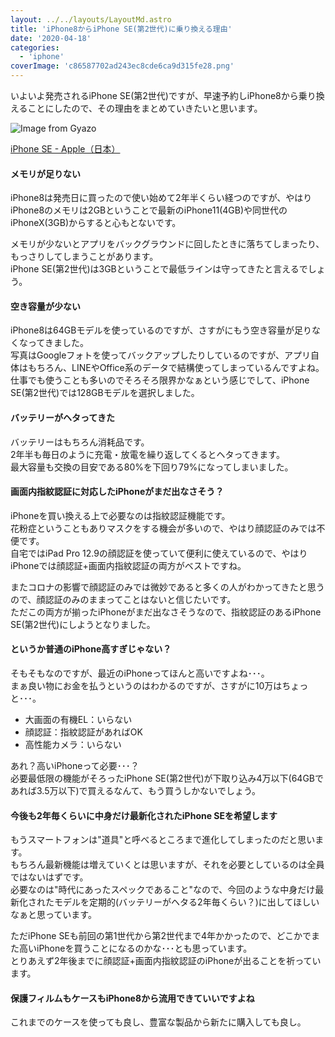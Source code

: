 ```yaml
---
layout: ../../layouts/LayoutMd.astro
title: 'iPhone8からiPhone SE(第2世代)に乗り換える理由'
date: '2020-04-18'
categories:
  - 'iphone'
coverImage: 'c86587702ad243ec8cde6ca9d315fe28.png'
---
```


いよいよ発売されるiPhone SE(第2世代)ですが、早速予約しiPhone8から乗り換えることにしたので、その理由をまとめていきたいと思います。

![Image from Gyazo](/archive/images/c86587702ad243ec8cde6ca9d315fe28.png)

[iPhone SE \- Apple（日本）](https://www.apple.com/jp/iphone-se/)

#### メモリが足りない

iPhone8は発売日に買ったので使い始めて2年半くらい経つのですが、やはりiPhone8のメモリは2GBということで最新のiPhone11(4GB)や同世代のiPhoneX(3GB)からすると心もとないです。

メモリが少ないとアプリをバックグラウンドに回したときに落ちてしまったり、もっさりしてしまうことがあります。  
iPhone SE(第2世代)は3GBということで最低ラインは守ってきたと言えるでしょう。

#### 空き容量が少ない

iPhone8は64GBモデルを使っているのですが、さすがにもう空き容量が足りなくなってきました。  
写真はGoogleフォトを使ってバックアップしたりしているのですが、アプリ自体はもちろん、LINEやOffice系のデータで結構使ってしまっているんですよね。  
仕事でも使うことも多いのでそろそろ限界かなぁという感じでして、iPhone SE(第2世代)では128GBモデルを選択しました。

#### バッテリーがヘタってきた

バッテリーはもちろん消耗品です。  
2年半も毎日のように充電・放電を繰り返してくるとヘタってきます。  
最大容量も交換の目安である80%を下回り79%になってしまいました。

#### 画面内指紋認証に対応したiPhoneがまだ出なさそう？

iPhoneを買い換える上で必要なのは指紋認証機能です。  
花粉症ということもありマスクをする機会が多いので、やはり顔認証のみでは不便です。  
自宅ではiPad Pro 12.9の顔認証を使っていて便利に使えているので、やはりiPhoneでは顔認証+画面内指紋認証の両方がベストですね。

またコロナの影響で顔認証のみでは微妙であると多くの人がわかってきたと思うので、顔認証のみのままってことはないと信じたいです。  
ただこの両方が揃ったiPhoneがまだ出なさそうなので、指紋認証のあるiPhone SE(第2世代)にしようとなりました。

#### というか普通のiPhone高すぎじゃない？

そもそもなのですが、最近のiPhoneってほんと高いですよね･･･。  
まぁ良い物にお金を払うというのはわかるのですが、さすがに10万はちょっと･･･。

- 大画面の有機EL：いらない
- 顔認証：指紋認証があればOK
- 高性能カメラ：いらない

あれ？高いiPhoneって必要･･･？  
必要最低限の機能がそろったiPhone SE(第2世代)が下取り込み4万以下(64GBであれば3.5万以下)で買えるなんて、もう買うしかないでしょう。

#### 今後も2年毎くらいに中身だけ最新化されたiPhone SEを希望します

もうスマートフォンは"道具"と呼べるところまで進化してしまったのだと思います。  
もちろん最新機能は増えていくとは思いますが、それを必要としているのは全員ではないはずです。  
必要なのは"時代にあったスペックであること"なので、今回のような中身だけ最新化されたモデルを定期的(バッテリーがヘタる2年毎くらい？)に出してほしいなぁと思っています。

ただiPhone SEも前回の第1世代から第2世代まで4年かかったので、どこかでまた高いiPhoneを買うことになるのかな･･･とも思っています。  
とりあえず2年後までに顔認証+画面内指紋認証のiPhoneが出ることを祈っています。

#### 保護フィルムもケースもiPhone8から流用できていいですよね

これまでのケースを使っても良し、豊富な製品から新たに購入しても良し。

<div data-vc_mylinkbox_id="889318550"></div>

<div data-vc_mylinkbox_id="889318551"></div>
